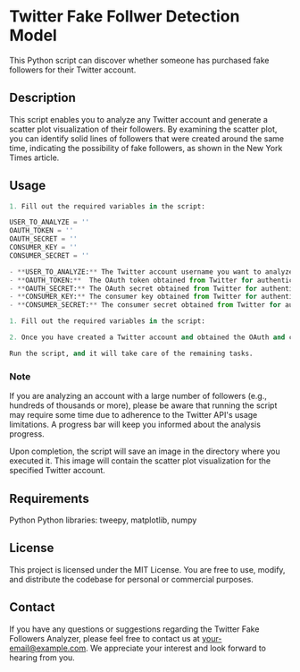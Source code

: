 # Twitter Fake Follwer Detection Model


This Python script can discover whether someone has purchased fake followers for their Twitter account.

## Description

This script enables you to analyze any Twitter account and generate a scatter plot visualization of their followers. By examining the scatter plot, you can identify solid lines of followers that were created around the same time, indicating the possibility of fake followers, as shown in the New York Times article.

## Usage
```python
1. Fill out the required variables in the script:

USER_TO_ANALYZE = ''
OAUTH_TOKEN = ''
OAUTH_SECRET = ''
CONSUMER_KEY = ''
CONSUMER_SECRET = ''

- **USER_TO_ANALYZE:** The Twitter account username you want to analyze.
- **OAUTH_TOKEN:**  The OAuth token obtained from Twitter for authentication.
- **OAUTH_SECRET:** The OAuth secret obtained from Twitter for authentication.
- **CONSUMER_KEY:** The consumer key obtained from Twitter for authentication.
- **CONSUMER_SECRET:** The consumer secret obtained from Twitter for authentication.

1. Fill out the required variables in the script: 

2. Once you have created a Twitter account and obtained the OAuth and consumer keys, replace the empty strings with the corresponding values.

Run the script, and it will take care of the remaining tasks.

```

### Note
  If you are analyzing an account with a large number of followers (e.g., hundreds of thousands or more), please be aware that running the script may require some time due to adherence to the Twitter API's usage limitations. A progress bar will  keep you informed about the analysis progress.

  Upon completion, the script will save an image in the directory where you executed it. This image will contain the scatter plot visualization for the specified Twitter account.

## Requirements
Python
Python libraries: tweepy, matplotlib, numpy

## License
This project is licensed under the MIT License. You are free to use, modify, and distribute the codebase for personal or commercial purposes.

## Contact
If you have any questions or suggestions regarding the Twitter Fake Followers Analyzer, please feel free to contact us at your-email@example.com. We appreciate your interest and look forward to hearing from you.
